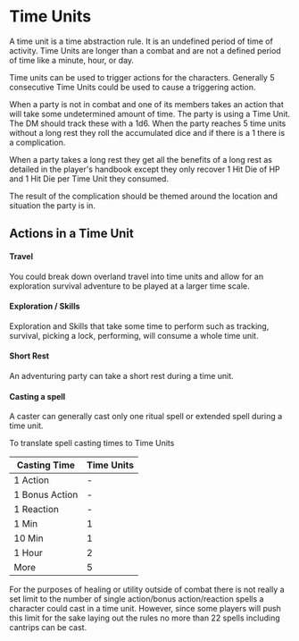 # Time Units

A time unit is a time abstraction rule. It is an undefined period of time of activity. Time Units are longer than a combat and are not a defined period of time like a minute, hour, or day.

Time units can be used to trigger actions for the characters. Generally 5 consecutive Time Units could be used to cause a triggering action.

When a party is not in combat and one of its members takes an action that will take some undetermined amount of time. The party is using a Time Unit. The DM should track these with a 1d6. When the party reaches 5 time units without a long rest they roll the accumulated dice and if there is a 1 there is a complication.

When a party takes a long rest they get all the benefits of a long rest as detailed in the player's handbook except they only recover 1 Hit Die of HP and 1 Hit Die per Time Unit they consumed.

The result of the complication should be themed around the location and situation the party is in. 
 
## Actions in a Time Unit

#### Travel
You could break down overland travel into time units and allow for an exploration survival adventure to be played at a larger time scale. 

#### Exploration / Skills
Exploration and Skills that take some time to perform such as tracking, survival, picking a lock, performing, will consume a whole time unit. 

#### Short Rest
An adventuring party can take a short rest during a time unit. 

#### Casting a spell
A caster can generally cast only one ritual spell or extended spell during a time unit. 

To translate spell casting times to Time Units

Casting Time | Time Units
-------------|-----------
1 Action | -
1 Bonus Action | -
1 Reaction | -
1 Min | 1
10 Min | 1
1 Hour | 2 
More | 5

For the purposes of healing or utility outside of combat there is not really a set limit to the number of single action/bonus action/reaction spells a character could cast in a time unit. However, since some players will push this limit for the sake laying out the rules no more than 22 spells including cantrips can be cast. 
 